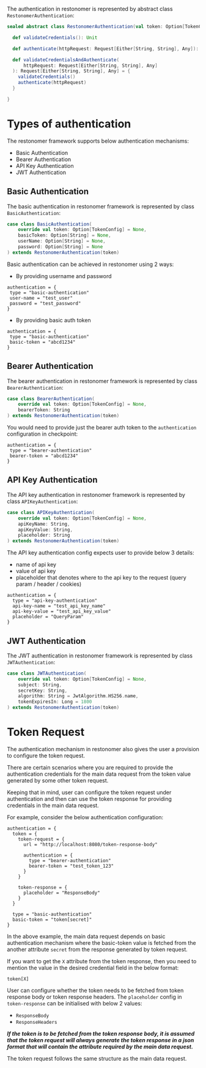 The authentication in restonomer is represented by abstract class `RestonomerAuthentication`:

```scala
sealed abstract class RestonomerAuthentication(val token: Option[TokenConfig]) {

  def validateCredentials(): Unit

  def authenticate(httpRequest: Request[Either[String, String], Any]): Request[Either[String, String], Any]

  def validateCredentialsAndAuthenticate(
      httpRequest: Request[Either[String, String], Any]
  ): Request[Either[String, String], Any] = {
    validateCredentials()
    authenticate(httpRequest)
  }

}
```

# Types of authentication 

The restonomer framework supports below authentication mechanisms:

* Basic Authentication
* Bearer Authentication
* API Key Authentication
* JWT Authentication

## Basic Authentication

The basic authentication in restonomer framework is represented by class `BasicAuthentication`:

```scala
case class BasicAuthentication(
    override val token: Option[TokenConfig] = None,
    basicToken: Option[String] = None,
    userName: Option[String] = None,
    password: Option[String] = None
) extends RestonomerAuthentication(token)
```

Basic authentication can be achieved in restonomer using 2 ways:

* By providing username and password

```hocon
authentication = {
 type = "basic-authentication"
 user-name = "test_user"
 password = "test_password"
}
```

* By providing basic auth token

```hocon
authentication = {
 type = "basic-authentication"
 basic-token = "abcd1234"
}
```

## Bearer Authentication

The bearer authentication in restonomer framework is represented by class `BearerAuthentication`:

```scala
case class BearerAuthentication(
    override val token: Option[TokenConfig] = None,
    bearerToken: String
) extends RestonomerAuthentication(token)
```

You would need to provide just the bearer auth token to the `authentication` configuration in checkpoint:

```hocon
authentication = {
 type = "bearer-authentication"
 bearer-token = "abcd1234"
}
```

## API Key Authentication

The API key authentication in restonomer framework is represented by class `APIKeyAuthentication`:

```scala
case class APIKeyAuthentication(
    override val token: Option[TokenConfig] = None,
    apiKeyName: String,
    apiKeyValue: String,
    placeholder: String
) extends RestonomerAuthentication(token)
```

The API key authentication config expects user to provide below 3 details:

* name of api key
* value of api key
* placeholder that denotes where to the api key to the request (query param / header / cookies)

```hocon
authentication = {
  type = "api-key-authentication"
  api-key-name = "test_api_key_name"
  api-key-value = "test_api_key_value"
  placeholder = "QueryParam"
}
```

## JWT Authentication

The JWT authentication in restonomer framework is represented by class `JWTAuthentication`:

```scala
case class JWTAuthentication(
    override val token: Option[TokenConfig] = None,
    subject: String,
    secretKey: String,
    algorithm: String = JwtAlgorithm.HS256.name,
    tokenExpiresIn: Long = 1800
) extends RestonomerAuthentication(token)
```

# Token Request

The authentication mechanism in restonomer also gives the user a provision to configure the token request. 

There are certain scenarios where you are required to provide the authentication credentials for the main data request 
from the token value generated by some other token request.

Keeping that in mind, user can configure the token request under authentication and then can use the token response for 
providing credentials in the main data request.

For example, consider the below authentication configuration: 

```hocon
authentication = {
  token = {
    token-request = {
      url = "http://localhost:8080/token-response-body"

      authentication = {
        type = "bearer-authentication"
        bearer-token = "test_token_123"
      }
    }

    token-response = {
      placeholder = "ResponseBody"
    }
  }

  type = "basic-authentication"
  basic-token = "token[secret]"
}
```

In the above example, the main data request depends on basic authentication mechanism where the basic-token value is fetched 
from the another attribute `secret` from the response generated by token request.

If you want to get the `X` attribute from the token response, then you need to mention the value in the desired credential 
field in the below format:

```text
token[X]
```

User can configure whether the token needs to be fetched from token response body or token response headers.
The `placeholder` config in `token-response` can be initialised with below 2 values: 
* `ResponseBody`
* `ResponseHeaders`

**_If the token is to be fetched from the token response body, it is assumed that the token request will always generate 
the token response in a json format that will contain the attribute required by the main data request._**

The token request follows the same structure as the main data request.